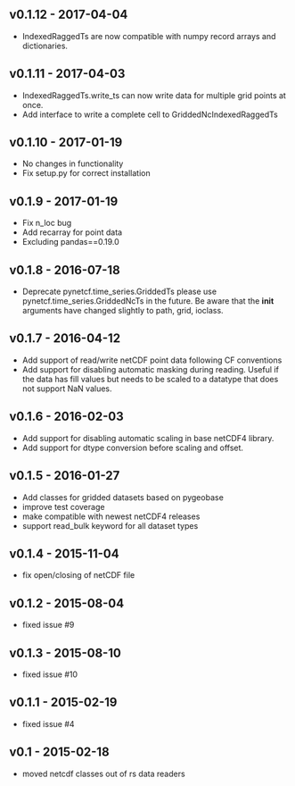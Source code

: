 ## v0.1.12 - 2017-04-04

- IndexedRaggedTs are now compatible with numpy record arrays and dictionaries.

## v0.1.11 - 2017-04-03

- IndexedRaggedTs.write_ts can now write data for multiple grid points at once.
- Add interface to write a complete cell to GriddedNcIndexedRaggedTs

## v0.1.10 - 2017-01-19

- No changes in functionality
- Fix setup.py for correct installation

## v0.1.9 - 2017-01-19
- Fix n_loc bug
- Add recarray for point data
- Excluding pandas==0.19.0

## v0.1.8 - 2016-07-18
- Deprecate pynetcf.time_series.GriddedTs please use
  pynetcf.time_series.GriddedNcTs in the future. Be aware that the __init__
  arguments have changed slightly to path, grid, ioclass.

## v0.1.7 - 2016-04-12
- Add support of read/write netCDF point data following CF conventions
- Add support for disabling automatic masking during reading. Useful if the data
  has fill values but needs to be scaled to a datatype that does not support NaN
  values.

## v0.1.6 - 2016-02-03
- Add support for disabling automatic scaling in base netCDF4 library.
- Add support for dtype conversion before scaling and offset.

## v0.1.5 - 2016-01-27
- Add classes for gridded datasets based on pygeobase
- improve test coverage
- make compatible with newest netCDF4 releases
- support read_bulk keyword for all dataset types

## v0.1.4 - 2015-11-04
- fix open/closing of netCDF file

## v0.1.2 - 2015-08-04
- fixed issue #9

## v0.1.3 - 2015-08-10
- fixed issue #10

## v0.1.1 - 2015-02-19
- fixed issue #4

## v0.1 - 2015-02-18
- moved netcdf classes out of rs data readers



